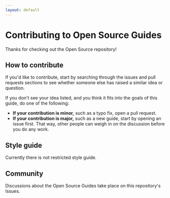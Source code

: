 ```yaml
---
layout: default
---
```


# Contributing to Open Source Guides

Thanks for checking out the Open Source repository!

## How to contribute

If you'd like to contribute, start by searching through the issues and pull requests sections to see whether someone else has raised a similar idea or question.

If you don't see your idea listed, and you think it fits into the goals of this guide, do one of the following:
* **If your contribution is minor,** such as a typo fix, open a pull request.
* **If your contribution is major,** such as a new guide, start by opening an issue first. That way, other people can weigh in on the discussion before you do any work.

## Style guide
Currently there is not restricted style guide.

## Community

Discussions about the Open Source Guides take place on this repository's Issues.
